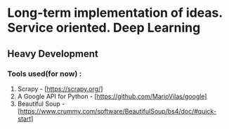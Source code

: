 # Long-term implementation of ideas. Service oriented. Deep Learning

## Heavy Development

### Tools used(for now) :

1. Scrapy - [https://scrapy.org/]
2. A Google API for Python - [https://github.com/MarioVilas/google]
3. Beautiful Soup - [https://www.crummy.com/software/BeautifulSoup/bs4/doc/#quick-start]
